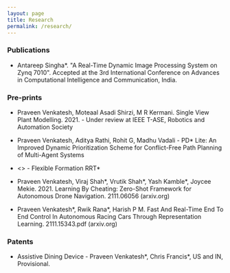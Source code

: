 ```yaml
---
layout: page
title: Research
permalink: /research/
---
```

### Publications

- Antareep Singha*. "A Real-Time Dynamic Image Processing System on Zynq 7010". Accepted at the 3rd International Conference on Advances in Computational Intelligence and Communication, India.


### Pre-prints

- Praveen Venkatesh, Moteaal Asadi Shirzi, M R Kermani. Single View Plant Modelling. 2021. - Under review at IEEE T-ASE, Robotics and Automation Society

- Praveen Venkatesh, Aditya Rathi, Rohit G, Madhu Vadali  - PD* Lite: An Improved Dynamic Prioritization Scheme for Conflict-Free Path Planning of Multi-Agent Systems 

- <> - Flexible Formation RRT* 

- Praveen Venkatesh, Viraj Shah*, Vrutik Shah*, Yash Kamble*, Joycee Mekie. 2021.  Learning By Cheating: Zero-Shot Framework for Autonomous Drone Navigation. 2111.06056 (arxiv.org)

- Praveen Venkatesh*, Rwik Rana*, Harish P M. Fast And Real-Time End To End Control In Autonomous Racing Cars Through Representation Learning. 2111.15343.pdf (arxiv.org)   


### Patents

-  Assistive Dining Device - Praveen Venkatesh*, Chris Francis*, US and IN, Provisional.